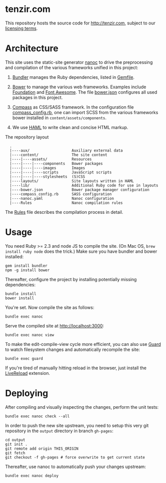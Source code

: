 # tenzir.com

This repository hosts the source code for <http://tenzir.com>, subject to our
[licensing terms](LICENSE.md).

# Architecture

This site uses the static-site generator [nanoc](http://nanoc.ws) to drive the
preprocessing and compilation of the various frameworks unified in this
project:

1. [Bundler](http://bundler.io) manages the Ruby dependencies, listed in
   [Gemfile](Gemfile).

2. [Bower](https://bower.io) to manage the various web frameworks. Examples
   include [Foundation](http://foundation.zurb.com) and
   [Font Awesome](http://fontawesome.io). The file [bower.json](bower.json)
   configures all used packages in this project.

2. [Compass](http://compass-style.org) as CSS/SASS framework. In the
   configuration file [compass_config.rb](compass_config.rb), one can import
   SCSS from the various frameworks bower installed in
   `content/assets/components`.

3. We use [HAML](http://haml.info) to write clean and concise HTML markup.

The repository layout
```
  .
  |----aux/                   Auxiliary external data 
  |----content/               The site content
  |----|----assets/           Resources
  |----|----|----components   Bower packages
  |----|----|----images       Images
  |----|----|----scripts      JavaScript scripts
  |----|----|----stylesheets  (S)CSS
  |----layouts/               Site layouts written in HAML
  |----lib/                   Additional Ruby code for use in layouts
  |----bower.json             Bower package manager configuration
  |----compass_config.rb      SASS configuration
  |----nanoc.yaml             Nanoc configuration
  |----Rules                  Nanoc compilation rules

```

The [Rules](Rules) file describes the compilation process in detail.

# Usage

You need Ruby >= 2.3 and node JS to compile the site. (On Mac OS, `brew install
ruby node` does the trick.) Make sure you have bundler and bower installed:

    gem install bundler
    npm -g install bower

Thereafter, configure the project by installing potentially missing
dependencies:

    bundle install
    bower install

You're set. Now compile the site as follows:

    bundle exec nanoc

Serve the compiled site at <http://localhost:3000>:

    bundle exec nanoc view

To make the edit-compile-view cycle more efficient, you can also use
[Guard](https://github.com/guard/guard) to watch filesystem changes and
automatically recompile the site:

    bundle exec guard

If you're tired of manually hitting reload in the browser, just install the
[LiveReload](http://livereload.com/extensions) extension.

# Deploying

After compiling and visually inspecting the changes, perform the unit tests:

    bundle exec nanoc check --all

In order to push the new site upstream, you need to setup this very git
repository in the `output` directory in branch `gh-pages`:

    cd output
    git init .
    git remote add origin THIS_ORIGIN
    git fetch
    git checkout -f gh-pages # force overwrite to get current state

Thereafter, use nanoc to automatically push your changes upstream:

    bundle exec nanoc deploy
